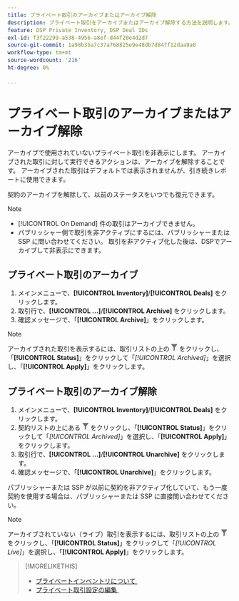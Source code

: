 ```yaml
---
title: プライベート取引のアーカイブまたはアーカイブ解除
description: プライベート取引をアーカイブまたはアーカイブ解除する方法を説明します。
feature: DSP Private Inventory, DSP Deal IDs
exl-id: f3f22299-a538-4956-a8ef-d44f20e4d2d7
source-git-commit: 1a98b3ba7c37a768825e9e48db7d847f12daa9a0
workflow-type: tm+mt
source-wordcount: '216'
ht-degree: 0%

---
```


# プライベート取引のアーカイブまたはアーカイブ解除

アーカイブで使用されていないプライベート取引を非表示にします。 アーカイブされた取引に対して実行できるアクションは、アーカイブを解除することです。 アーカイブされた取引はデフォルトでは表示されませんが、引き続きレポートに使用できます。

契約のアーカイブを解除して、以前のステータスをいつでも復元できます。

>[!NOTE]
>
>* [!UICONTROL On Demand] 件の取引はアーカイブできません。
>* パブリッシャー側で取引を非アクティブにするには、パブリッシャーまたは SSP に問い合わせてください。 取引を非アクティブ化した後は、DSPでアーカイブして非表示にできます。

## プライベート取引のアーカイブ

1. メインメニューで、**[!UICONTROL Inventory]**/**[!UICONTROL Deals]** をクリックします。
1. 取引行で、**[!UICONTROL ...]**/**[!UICONTROL Archive]** をクリックします。
1. 確認メッセージで、「**[!UICONTROL Archive]**」をクリックします。

>[!NOTE]
>
>アーカイブされた取引を表示するには、取引リストの上の ![&#x200B; フィルター &#x200B;](/help/dsp/assets/filter.png) をクリックし、「**[!UICONTROL Status]**」をクリックして「*[!UICONTROL Archived]*」を選択し、「**[!UICONTROL Apply]**」をクリックします。<!-- Verify the text to apply the filter(s).)-->

## プライベート取引のアーカイブ解除

1. メインメニューで、**[!UICONTROL Inventory]**/**[!UICONTROL Deals]** をクリックします。
1. 契約リストの上にある ![&#x200B; フィルター &#x200B;](/help/dsp/assets/filter.png) をクリックし、「**[!UICONTROL Status]**」をクリックして「*[!UICONTROL Archived]*」を選択し、「**[!UICONTROL Apply]**」をクリックします。<!-- Verify the text to apply the filter(s).)-->
1. 取引行で、**[!UICONTROL ...]**/**[!UICONTROL Unarchive]** をクリックします。
1. 確認メッセージで、「**[!UICONTROL Unarchive]**」をクリックします。

パブリッシャーまたは SSP が以前に契約を非アクティブ化していて、もう一度契約を使用する場合は、パブリッシャーまたは SSP に直接問い合わせてください。

>[!NOTE]
>
>アーカイブされていない（ライブ）取引を表示するには、取引リストの上の ![&#x200B; フィルター &#x200B;](/help/dsp/assets/filter.png) をクリックし、「**[!UICONTROL Status]**」をクリックして「*[!UICONTROL Live]*」を選択し、「**[!UICONTROL Apply]**」をクリックします。<!-- Verify the text to apply the filter(s).)-->

>[!MORELIKETHIS]
>
>* [&#x200B; プライベートインベントリについて &#x200B;](private-inventory-about.md)
>* [&#x200B; プライベート取引設定の編集 &#x200B;](/help/dsp/inventory/deal-id-edit.md)
